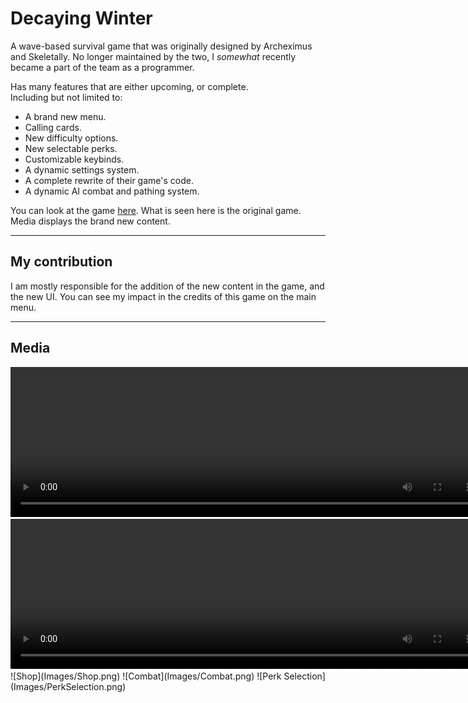 # Decaying Winter
A wave-based survival game that was originally designed by Archeximus and Skeletally.
No longer maintained by the two, I <i>somewhat</i> recently became a part of the team as a programmer.

Has many features that are either upcoming, or complete.<br>
Including but not limited to:

- A brand new menu.
- Calling cards.
- New difficulty options.
- New selectable perks.
- Customizable keybinds.
- A dynamic settings system.
- A complete rewrite of their game's code.
- A dynamic AI combat and pathing system.

You can look at the game [here](https://www.roblox.com/games/13438553315/Decaying-Winter).
What is seen here is the original game. Media displays the brand new content.

----
## My contribution
I am mostly responsible for the addition of the new content in the game, and the new UI.
You can see my impact in the credits of this game on the main menu.

----
## Media

<video width="755" height="240" controls>
  <source src="https://gyazo.com/7e767bb971eca02a61d173665af3f591.mp4" type="video/mp4">
  Your browser does not support the video tag.
</video>
<video width="755" height="240" controls>
  <source src="https://i.gyazo.com/e4f6ad3496c4169b4d4a3f8a6fdfcd09.mp4" type="video/mp4">
  Your browser does not support the video tag.
</video>
![Shop](Images/Shop.png)
![Combat](Images/Combat.png)
![Perk Selection](Images/PerkSelection.png)